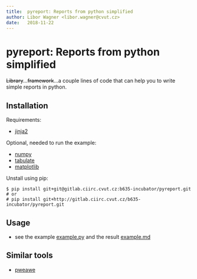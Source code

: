```yaml
---
title:  pyreport: Reports from python simplified
author: Libor Wagner <libor.wagner@cvut.cz>
date:   2018-11-22
---
```


# pyreport: Reports from python simplified

~~Library~~...~~framework~~...a couple lines of code that can help you to write simple reports in python.

## Installation

Requirements:

  - [jinja2](http://jinja.pocoo.org)

Optional, needed to run the example:

  - [numpy](http://www.numpy.org)
  - [tabulate](https://pypi.org/project/tabulate/)
  - [matplotlib](https://matplotlib.org)

Unstall using pip:

```shell
$ pip install git+git@gitlab.ciirc.cvut.cz:b635-incubator/pyreport.git
# or
# pip install git+http://gitlab.ciirc.cvut.cz/b635-incubator/pyreport.git
```


## Usage

  - see the example [example.py](example/example.py) and the result [example.md](example/example.md)

## Similar tools

 - [pweawe]()
